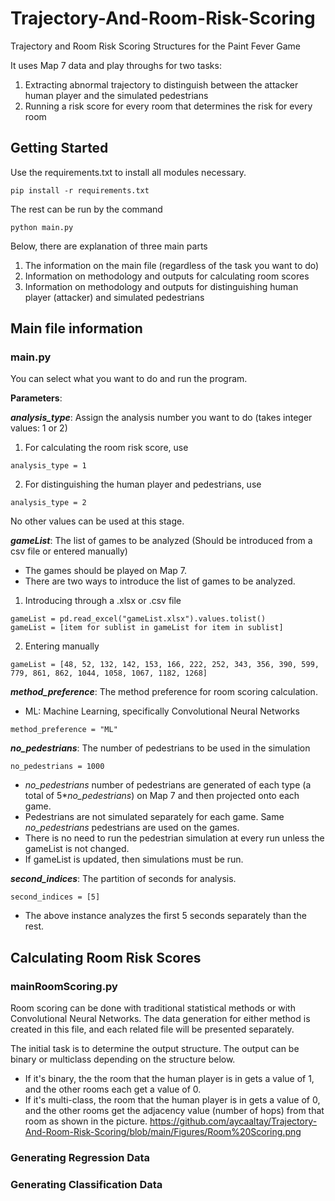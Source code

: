 # Trajectory-And-Room-Risk-Scoring
Trajectory and Room Risk Scoring Structures for the Paint Fever Game

It uses Map 7 data and play throughs for two tasks:
1. Extracting abnormal trajectory to distinguish between the attacker human player and the simulated pedestrians
2. Running a risk score for every room that determines the risk for every room

## Getting Started

Use the requirements.txt to install all modules necessary. 
```
pip install -r requirements.txt
```

The rest can be run by the command
```
python main.py
```

Below, there are explanation of three main parts
1. The information on the main file (regardless of the task you want to do)
2. Information on methodology and outputs for calculating room scores
3. Information on methodology and outputs for distinguishing human player (attacker) and simulated pedestrians

## Main file information

### main.py 
You can select what you want to do and run the program.

**Parameters**:

**_analysis_type_**: Assign the analysis number you want to do (takes integer values: 1 or 2)
1. For calculating the room risk score, use 
```
analysis_type = 1
```
2. For distinguishing the human player and pedestrians, use
```
analysis_type = 2
```
No other values can be used at this stage. 

**_gameList_**: The list of games to be analyzed (Should be introduced from a csv file or entered manually)
- The games should be played on Map 7. 
- There are two ways to introduce the list of games to be analyzed.
1. Introducing through a .xlsx or .csv file
```
gameList = pd.read_excel("gameList.xlsx").values.tolist()
gameList = [item for sublist in gameList for item in sublist]
```
2. Entering manually
```
gameList = [48, 52, 132, 142, 153, 166, 222, 252, 343, 356, 390, 599, 779, 861, 862, 1044, 1058, 1067, 1182, 1268]
```
**_method_preference_**: The method preference for room scoring calculation. 
- ML: Machine Learning, specifically Convolutional Neural Networks
```
method_preference = "ML"
```

**_no_pedestrians_**: The number of pedestrians to be used in the simulation
```
no_pedestrians = 1000
```
- _no_pedestrians_ number of pedestrians are generated of each type (a total of 5*_no_pedestrians_) on Map 7 and then projected onto each game.
- Pedestrians are not simulated separately for each game. Same _no_pedestrians_ pedestrians are used on the games.
- There is no need to run the pedestrian simulation at every run unless the gameList is not changed.
- If gameList is updated, then simulations must be run.

**_second_indices_**: The partition of seconds for analysis. 
```
second_indices = [5]
```
- The above instance analyzes the first 5 seconds separately than the rest. 

## Calculating Room Risk Scores

### mainRoomScoring.py

Room scoring can be done with traditional statistical methods or with Convolutional Neural Networks. The data generation for either method is created in this file, and each related file will be presented separately. 

The initial task is to determine the output structure. The output can be binary or multiclass depending on the structure below. 
- If it's binary, the the room that the human player is in gets a value of 1, and the other rooms each get a value of 0.  
- If it's multi-class, the room that the human player is in gets a value of 0, and the other rooms get the adjacency value (number of hops) from that room as shown in the picture. 
https://github.com/aycaaltay/Trajectory-And-Room-Risk-Scoring/blob/main/Figures/Room%20Scoring.png

### Generating Regression Data

### Generating Classification Data
